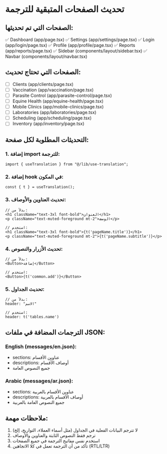 # تحديث الصفحات المتبقية للترجمة

## الصفحات التي تم تحديثها:
✅ Dashboard (app/page.tsx)
✅ Settings (app/settings/page.tsx) 
✅ Login (app/login/page.tsx)
✅ Profile (app/profile/page.tsx)
✅ Reports (app/reports/page.tsx)
✅ Sidebar (components/layout/sidebar.tsx)
✅ Navbar (components/layout/navbar.tsx)

## الصفحات التي تحتاج تحديث:
- [ ] Clients (app/clients/page.tsx)
- [ ] Vaccination (app/vaccination/page.tsx)
- [ ] Parasite Control (app/parasite-control/page.tsx)
- [ ] Equine Health (app/equine-health/page.tsx)
- [ ] Mobile Clinics (app/mobile-clinics/page.tsx)
- [ ] Laboratories (app/laboratories/page.tsx)
- [ ] Scheduling (app/scheduling/page.tsx)
- [ ] Inventory (app/inventory/page.tsx)

## التحديثات المطلوبة لكل صفحة:

### 1. إضافة import للترجمة:
```tsx
import { useTranslation } from "@/lib/use-translation";
```

### 2. إضافة hook في المكون:
```tsx
const { t } = useTranslation();
```

### 3. تحديث العناوين والأوصاف:
```tsx
// بدلاً من:
<h1 className="text-3xl font-bold">العنوان</h1>
<p className="text-muted-foreground mt-2">الوصف</p>

// استخدم:
<h1 className="text-3xl font-bold">{t('pageName.title')}</h1>
<p className="text-muted-foreground mt-2">{t('pageName.subtitle')}</p>
```

### 4. تحديث الأزرار والنصوص:
```tsx
// بدلاً من:
<Button>إضافة</Button>

// استخدم:
<Button>{t('common.add')}</Button>
```

### 5. تحديث الجداول:
```tsx
// بدلاً من:
header: "الاسم"

// استخدم:
header: t('tables.name')
```

## الترجمات المضافة في ملفات JSON:

### English (messages/en.json):
- sections: عناوين الأقسام
- descriptions: أوصاف الأقسام
- جميع النصوص العامة

### Arabic (messages/ar.json):
- sections: عناوين الأقسام بالعربية
- descriptions: أوصاف الأقسام بالعربية
- جميع النصوص العامة بالعربية

## ملاحظات مهمة:
1. لا تترجم البيانات الفعلية في الجداول (مثل أسماء العملاء، التواريخ، إلخ)
2. ترجم فقط النصوص الثابتة والعناوين والأوصاف
3. استخدم نفس مفاتيح الترجمة في جميع الصفحات
4. تأكد من أن الترجمة تعمل في كلا الاتجاهين (RTL/LTR)
